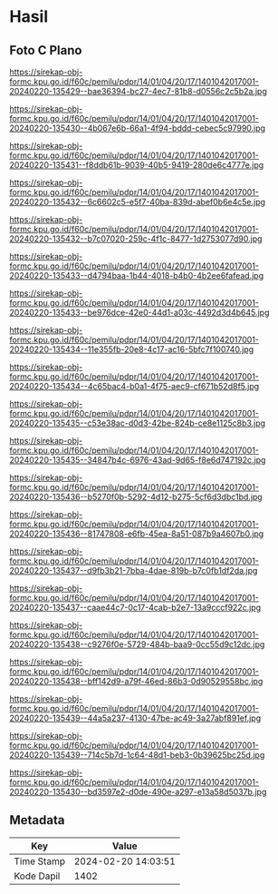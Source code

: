# Hasil

## Foto C Plano

https://sirekap-obj-formc.kpu.go.id/f60c/pemilu/pdpr/14/01/04/20/17/1401042017001-20240220-135429--bae36394-bc27-4ec7-81b8-d0556c2c5b2a.jpg

https://sirekap-obj-formc.kpu.go.id/f60c/pemilu/pdpr/14/01/04/20/17/1401042017001-20240220-135430--4b067e6b-66a1-4f94-bddd-cebec5c97990.jpg

https://sirekap-obj-formc.kpu.go.id/f60c/pemilu/pdpr/14/01/04/20/17/1401042017001-20240220-135431--f8ddb61b-9039-40b5-9419-280de6c4777e.jpg

https://sirekap-obj-formc.kpu.go.id/f60c/pemilu/pdpr/14/01/04/20/17/1401042017001-20240220-135432--6c6602c5-e5f7-40ba-839d-abef0b6e4c5e.jpg

https://sirekap-obj-formc.kpu.go.id/f60c/pemilu/pdpr/14/01/04/20/17/1401042017001-20240220-135432--b7c07020-259c-4f1c-8477-1d2753077d90.jpg

https://sirekap-obj-formc.kpu.go.id/f60c/pemilu/pdpr/14/01/04/20/17/1401042017001-20240220-135433--d4794baa-1b44-4018-b4b0-4b2ee6fafead.jpg

https://sirekap-obj-formc.kpu.go.id/f60c/pemilu/pdpr/14/01/04/20/17/1401042017001-20240220-135433--be976dce-42e0-44d1-a03c-4492d3d4b645.jpg

https://sirekap-obj-formc.kpu.go.id/f60c/pemilu/pdpr/14/01/04/20/17/1401042017001-20240220-135434--11e355fb-20e8-4c17-ac16-5bfc7f100740.jpg

https://sirekap-obj-formc.kpu.go.id/f60c/pemilu/pdpr/14/01/04/20/17/1401042017001-20240220-135434--4c65bac4-b0a1-4f75-aec9-cf671b52d8f5.jpg

https://sirekap-obj-formc.kpu.go.id/f60c/pemilu/pdpr/14/01/04/20/17/1401042017001-20240220-135435--c53e38ac-d0d3-42be-824b-ce8e1125c8b3.jpg

https://sirekap-obj-formc.kpu.go.id/f60c/pemilu/pdpr/14/01/04/20/17/1401042017001-20240220-135435--34847b4c-6976-43ad-9d65-f8e6d747192c.jpg

https://sirekap-obj-formc.kpu.go.id/f60c/pemilu/pdpr/14/01/04/20/17/1401042017001-20240220-135436--b5270f0b-5292-4d12-b275-5cf6d3dbc1bd.jpg

https://sirekap-obj-formc.kpu.go.id/f60c/pemilu/pdpr/14/01/04/20/17/1401042017001-20240220-135436--81747808-e6fb-45ea-8a51-087b9a4607b0.jpg

https://sirekap-obj-formc.kpu.go.id/f60c/pemilu/pdpr/14/01/04/20/17/1401042017001-20240220-135437--d9fb3b21-7bba-4dae-819b-b7c0fb1df2da.jpg

https://sirekap-obj-formc.kpu.go.id/f60c/pemilu/pdpr/14/01/04/20/17/1401042017001-20240220-135437--caae44c7-0c17-4cab-b2e7-13a9cccf922c.jpg

https://sirekap-obj-formc.kpu.go.id/f60c/pemilu/pdpr/14/01/04/20/17/1401042017001-20240220-135438--c9276f0e-5729-484b-baa9-0cc55d9c12dc.jpg

https://sirekap-obj-formc.kpu.go.id/f60c/pemilu/pdpr/14/01/04/20/17/1401042017001-20240220-135438--bff142d9-a79f-46ed-86b3-0d90529558bc.jpg

https://sirekap-obj-formc.kpu.go.id/f60c/pemilu/pdpr/14/01/04/20/17/1401042017001-20240220-135439--44a5a237-4130-47be-ac49-3a27abf891ef.jpg

https://sirekap-obj-formc.kpu.go.id/f60c/pemilu/pdpr/14/01/04/20/17/1401042017001-20240220-135439--714c5b7d-1c64-48d1-beb3-0b39625bc25d.jpg

https://sirekap-obj-formc.kpu.go.id/f60c/pemilu/pdpr/14/01/04/20/17/1401042017001-20240220-135430--bd3597e2-d0de-490e-a297-e13a58d5037b.jpg


## Metadata

| Key        | Value               |
| ---------- | ------------------- |
| Time Stamp | 2024-02-20 14:03:51 |
| Kode Dapil | 1402                |



